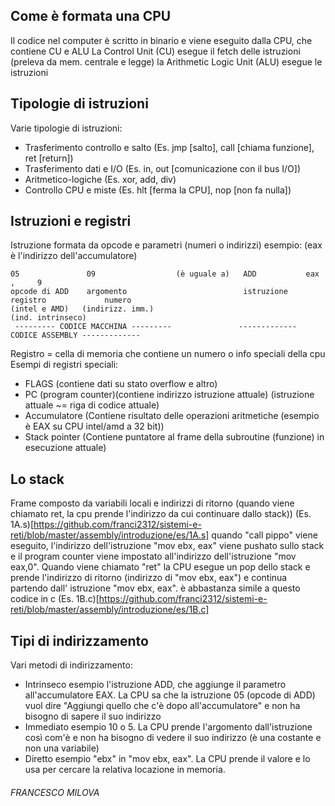 ## Come è formata una CPU
Il codice nel computer è scritto in binario e viene eseguito dalla CPU, che contiene CU e ALU
La Control Unit (CU) esegue il fetch delle istruzioni (preleva da mem. centrale e legge)
la Arithmetic Logic Unit (ALU) esegue le istruzioni
## Tipologie di istruzioni
Varie tipologie di istruzioni:
- Trasferimento controllo e salto (Es. jmp \[salto], call \[chiama funzione], ret \[return])
- Trasferimento dati e I/O (Es. in, out \[comunicazione con il bus I/O])
- Aritmetico-logiche (Es. xor, add, div)
- Controllo CPU e miste (Es. hlt \[ferma la CPU], nop \[non fa nulla])
## Istruzioni e registri
Istruzione formata da opcode e parametri (numeri o indirizzi)
esempio:  (eax è l'indirizzo dell'accumulatore)
```
05               09                  (è uguale a)   ADD           eax              ,     9
opcode di ADD    argomento                          istruzione    registro             numero
(intel e AMD)   (indirizz. imm.)                                  (ind. intrinseco)
 --------- CODICE MACCHINA ---------               ------------- CODICE ASSEMBLY -------------
 ```
Registro = cella di memoria che contiene un numero o info speciali della cpu
Esempi di registri speciali:
- FLAGS (contiene dati su stato overflow e altro)
- PC (program counter)(contiene indirizzo istruzione attuale)
(istruzione attuale ~= riga di codice attuale)
- Accumulatore (Contiene risultato delle operazioni aritmetiche (esempio è EAX su CPU intel/amd a 32 bit))
- Stack pointer (Contiene puntatore al frame della subroutine (funzione) in esecuzione attuale)
## Lo stack
Frame composto da variabili locali e indirizzi di ritorno
(quando viene chiamato ret, la cpu prende l'indirizzo da cui continuare dallo stack))
(Es. 1A.s)[https://github.com/franci2312/sistemi-e-reti/blob/master/assembly/introduzione/es/1A.s]
quando "call pippo" viene eseguito, l'indirizzo dell'istruzione "mov ebx, eax" viene pushato sullo stack
e il program counter viene impostato all'indirizzo dell'istruzione "mov eax,0". Quando viene chiamato "ret"
la CPU esegue un pop dello stack e prende l'indirizzo di ritorno (indirizzo di "mov ebx, eax") e continua
partendo dall' istruzione "mov ebx, eax".
è abbastanza simile a questo codice in c (Es. 1B.c)[https://github.com/franci2312/sistemi-e-reti/blob/master/assembly/introduzione/es/1B.c]
## Tipi di indirizzamento
Vari metodi di indirizzamento:
- Intrinseco
	esempio l'istruzione ADD, che aggiunge il parametro all'accumulatore EAX. La CPU sa che la istruzione 05 (opcode di ADD)
	vuol dire "Aggiungi quello che c'è dopo all'accumulatore" e non ha bisogno di sapere il suo indirizzo
- Immediato
	esempio 10 o 5. La CPU prende l'argomento dall'istruzione così com'è e non ha bisogno di vedere il suo indirizzo
	(è una costante e non una variabile)
- Diretto
	esempio "ebx" in "mov ebx, eax". La CPU prende il valore e lo usa per cercare la relativa locazione in memoria.
###### FRANCESCO MILOVA